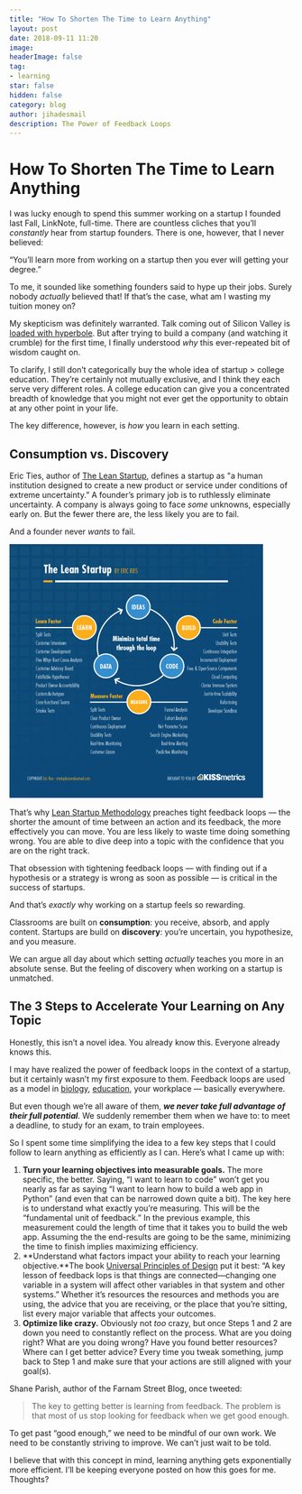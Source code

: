 ```yaml
---
title: "How To Shorten The Time to Learn Anything"
layout: post
date: 2018-09-11 11:20
image: 
headerImage: false
tag:
- learning
star: false
hidden: false
category: blog
author: jihadesmail
description: The Power of Feedback Loops
---
```


# How To Shorten The Time to Learn Anything
I was lucky enough to spend this summer working on a startup I founded last Fall, LinkNote, full-time. There are countless cliches that you’ll _constantly_ hear from startup founders. There is one, however, that I never believed:

“You’ll learn more from working on a startup then you ever will getting your degree.”

To me, it sounded like something founders said to hype up their jobs. Surely nobody _actually_ believed that! If that’s the case, what am I wasting my tuition money on?

My skepticism was definitely warranted. Talk coming out of Silicon Valley is [loaded with hyperbole](https://www.wired.com/story/disruption-is-how-silicon-valley-eats-its-young/). But after trying to build a company (and watching it crumble) for the first time, I finally understood _why_ this ever-repeated bit of wisdom caught on.

To clarify, I still don’t categorically buy the whole idea of startup > college education. They’re certainly not mutually exclusive, and I think they each serve very different roles. A college education can give you a concentrated breadth of knowledge that you might not ever get the opportunity to obtain at any other point in your life.

The key difference, however, is _how_ you learn in each setting. 

## Consumption vs. Discovery
Eric Ties, author of [The Lean Startup](https://www.amazon.com/Lean-Startup-Entrepreneurs-Continuous-Innovation/dp/0307887898), defines a startup as "a human institution designed to create a new product or service under conditions of extreme uncertainty.” A founder’s primary job is to ruthlessly eliminate uncertainty. A company is always going to face _some_ unknowns, especially early on. But the fewer there are, the less likely you are to fail.

And a founder never _wants_ to fail.

![](/assets/images/leanstartup.jpg)

That’s why [Lean Startup Methodology](http://theleanstartup.com/principles) preaches tight feedback loops — the shorter the amount of time between an action and its feedback, the more effectively you can move. You are less likely to waste time doing something wrong. You are able to dive deep into a topic with the confidence that you are on the right track.

That obsession with tightening feedback loops — with finding out if a hypothesis or a strategy is wrong as soon as possible — is critical in the success of startups.

And that’s _exactly_ why working on a startup feels so rewarding. 

Classrooms are built on **consumption**: you receive, absorb, and apply content. Startups are build on **discovery**: you’re uncertain, you hypothesize, and you measure. 

We can argue all day about which setting _actually_ teaches you more in an absolute sense. But the feeling of discovery when working on a startup is unmatched. 

## The 3 Steps to Accelerate Your Learning on Any Topic
Honestly, this isn’t a novel idea. You already know this. Everyone already knows this.

I may have realized the power of feedback loops in the context of a startup, but it certainly wasn’t my first exposure to them. Feedback loops are used as a model in [biology](http://tll.mit.edu/help/feedback-loops), [education](https://www.tandfonline.com/doi/full/10.1080/02602938.2014.881979), your workplace — basically everywhere.

But even though we’re all aware of them, **_we never take full advantage of their full potential_**. We suddenly remember them when we have to: to meet a deadline, to study for an exam, to train employees.

So I spent some time simplifying the idea to a few key steps that I could follow to learn anything as efficiently as I can. Here’s what I came up with:

1. **Turn your learning objectives into measurable goals.** The more specific, the better. Saying, “I want to learn to code” won’t get you nearly as far as saying “I want to learn how to build a web app in Python” (and even that can be narrowed down quite a bit). The key here is to understand what exactly you’re measuring. This will be the “fundamental unit of feedback.” In the previous example, this measurement could the length of time that it takes you to build the web app. Assuming the the end-results are going to be the same, minimizing the time to finish implies maximizing efficiency.
2. **Understand what factors impact your ability to reach your learning objective.**The book [Universal Principles of Design](https://www.amazon.com/gp/product/1592535879/ref=dbs_a_def_rwt_bibl_vppi_i0) put it best: “A key lesson of feedback lops is that things are connected—changing one variable in a system will affect other variables in that system and other systems.” Whether it’s resources the resources and methods you are using, the advice that you are receiving, or the place that you’re sitting, list every major variable that affects your outcomes.
3. **Optimize like crazy.** Obviously not _too_ crazy, but once Steps 1 and 2 are down you need to constantly reflect on the process. What are you doing right? What are you doing wrong? Have you found better resources?  Where can I get better advice? Every time you tweak something, jump back to Step 1 and make sure that your actions are still aligned with your goal(s).

Shane Parish, author of the Farnam Street Blog, once tweeted:

> The key to getting better is learning from feedback. The problem is that most of us stop looking for feedback when we get good enough.  

To get past “good enough,” we need to be mindful of our own work. We need to be constantly striving to improve. We can’t just wait to be told.

I believe that with this concept in mind, learning anything gets exponentially more efficient. I’ll be keeping everyone posted on how this goes for me. Thoughts?
